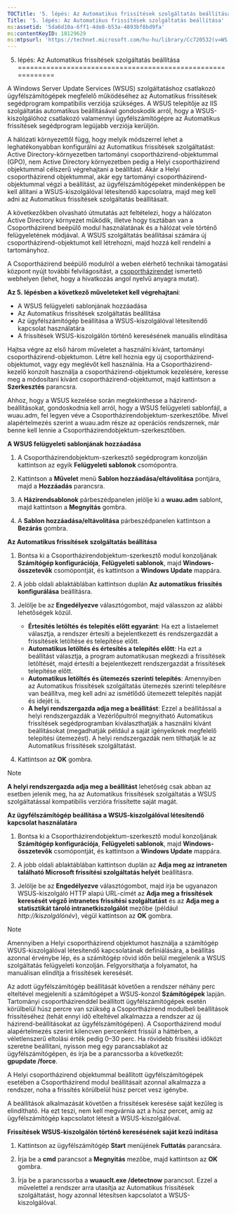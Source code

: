 ```yaml
---
TOCTitle: '5. lépés: Az Automatikus frissítések szolgáltatás beállítása'
Title: '5. lépés: Az Automatikus frissítések szolgáltatás beállítása'
ms:assetid: '5da6d10a-6ff1-4de8-b53a-4893bf8bd9fa'
ms:contentKeyID: 18129629
ms:mtpsurl: 'https://technet.microsoft.com/hu-hu/library/Cc720532(v=WS.10)'
---
```


5. lépés: Az Automatikus frissítések szolgáltatás beállítása
============================================================

A Windows Server Update Services (WSUS) szolgáltatáshoz csatlakozó ügyfélszámítógépek megfelelő működéséhez az Automatikus frissítések segédprogram kompatibilis verziója szükséges. A WSUS telepítője az IIS szolgáltatás automatikus beállításával gondoskodik arról, hogy a WSUS-kiszolgálóhoz csatlakozó valamennyi ügyfélszámítógépre az Automatikus frissítések segédprogram legújabb verziója kerüljön.

A hálózati környezettől függ, hogy melyik módszerrel lehet a leghatékonyabban konfigurálni az Automatikus frissítések szolgáltatást: Active Directory-környezetben tartományi csoportházirend-objektummal (GPO), nem Active Directory környezetben pedig a Helyi csoportházirend objektummal célszerű végrehajtani a beállítást. Akár a Helyi csoportházirend objektummal, akár egy tartományi csoportházirend-objektummal végzi a beállítást, az ügyfélszámítógépeket mindenképpen be kell állítani a WSUS-kiszolgálóval létesítendő kapcsolatra, majd meg kell adni az Automatikus frissítések szolgáltatás beállításait.

A következőkben olvasható útmutatás azt feltételezi, hogy a hálózaton Active Directory környezet működik, illetve hogy tisztában van a Csoportházirend beépülő modul használatának és a hálózat vele történő felügyeletének módjával. A WSUS szolgáltatás beállításai számára új csoportházirend-objektumot kell létrehozni, majd hozzá kell rendelni a tartományhoz.

A Csoportházirend beépülő modulról a weben elérhető technikai támogatási központ nyújt további felvilágosítást, a [csoportházirendet](http://go.microsoft.com/fwlink/?linkid=47375) ismertető webhelyen (lehet, hogy a hivatkozás angol nyelvű anyagra mutat).

**Az 5. lépésben a következő műveleteket kell végrehajtani**:

-   A WSUS felügyeleti sablonjának hozzáadása
-   Az Automatikus frissítések szolgáltatás beállítása
-   Az ügyfélszámítógép beállítása a WSUS-kiszolgálóval létesítendő kapcsolat használatára
-   A frissítések WSUS-kiszolgálón történő keresésének manuális elindítása

Hajtsa végre az első három műveletet a használni kívánt, tartományi csoportházirend-objektumon. Létre kell hoznia egy új csoportházirend-objektumot, vagy egy meglévőt kell használnia. Ha a Csoportházirend-kezelő konzolt használja a csoportházirend-objektumok kezelésére, keresse meg a módosítani kívánt csoportházirend-objektumot, majd kattintson a **Szerkesztés** parancsra.

Ahhoz, hogy a WSUS kezelése során megtekinthesse a házirend-beállításokat, gondoskodnia kell arról, hogy a WSUS felügyeleti sablonfájl, a wuau.adm, fel legyen véve a Csoportházirendobjektum-szerkesztőbe. Mivel alapértelmezés szerint a wuau.adm része az operációs rendszernek, már benne kell lennie a Csoportházirendobjektum-szerkesztőben.

**A WSUS felügyeleti sablonjának hozzáadása**
1.  A Csoportházirendobjektum-szerkesztő segédprogram konzolján kattintson az egyik **Felügyeleti sablonok** csomópontra.

2.  Kattintson a **Művelet** menü **Sablon hozzáadása/eltávolítása** pontjára, majd a **Hozzáadás** parancsra.

3.  A **Házirendsablonok** párbeszédpanelen jelölje ki a **wuau.adm** sablont, majd kattintson a **Megnyitás** gombra.

4.  A **Sablon hozzáadása/eltávolítása** párbeszédpanelen kattintson a **Bezárás** gombra.

**Az Automatikus frissítések szolgáltatás beállítása**
1.  Bontsa ki a Csoportházirendobjektum-szerkesztő modul konzoljának **Számítógép konfigurációja**, **Felügyeleti sablonok**, majd **Windows-összetevők** csomópontját, és kattintson a **Windows Update** mappára.

2.  A jobb oldali ablaktáblában kattintson duplán **Az automatikus frissítés konfigurálása** beállításra.

3.  Jelölje be az **Engedélyezve** választógombot, majd válasszon az alábbi lehetőségek közül.

    -   **Értesítés letöltés és telepítés előtt egyaránt**: Ha ezt a listaelemet választja, a rendszer értesíti a bejelentkezett és rendszergazdát a frissítések letöltése és telepítése előtt.
    -   **Automatikus letöltés és értesítés a telepítés előtt**: Ha ezt a beállítást választja, a program automatikusan megkezdi a frissítések letöltését, majd értesíti a bejelentkezett rendszergazdát a frissítések telepítése előtt.
    -   **Automatikus letöltés és ütemezés szerinti telepítés**: Amennyiben az Automatikus frissítések szolgáltatás ütemezés szerinti telepítésre van beállítva, meg kell adni az ismétlődő ütemezett telepítés napját és idejét is.
    -   **A helyi rendszergazda adja meg a beállítást**: Ezzel a beállítással a helyi rendszergazdák a Vezérlőpultról megnyitható Automatikus frissítések segédprogramban kiválaszthatják a használni kívánt beállításokat (megadhatják például a saját igényeiknek megfelelő telepítési ütemezést). A helyi rendszergazdák nem tilthatják le az Automatikus frissítések szolgáltatást.

4.  Kattintson az **OK** gombra.

> [!NOTE]  
> **A helyi rendszergazda adja meg a beállítást** lehetőség csak abban az esetben jelenik meg, ha az Automatikus frissítések szolgáltatás a WSUS szolgáltatással kompatibilis verzióra frissítette saját magát. 

**Az ügyfélszámítógép beállítása a WSUS-kiszolgálóval létesítendő kapcsolat használatára**
1.  Bontsa ki a Csoportházirendobjektum-szerkesztő modul konzoljának **Számítógép konfigurációja**, **Felügyeleti sablonok**, majd **Windows-összetevők** csomópontját, és kattintson a **Windows Update** mappára.

2.  A jobb oldali ablaktáblában kattintson duplán az **Adja meg az intraneten található Microsoft frissítési szolgáltatás helyét** beállításra.

3.  Jelölje be az **Engedélyezve** választógombot, majd írja be ugyanazon WSUS-kiszolgáló HTTP alapú URL-címét az **Adja meg a frissítések keresését végző intranetes frissítési szolgáltatást** és az **Adja meg a statisztikát tároló intranetkiszolgálót** mezőbe (például *http://kiszolgálónév*), végül kattintson az **OK** gombra.

> [!NOTE]  
> Amennyiben a Helyi csoportházirend objektumot használja a számítógép WSUS-kiszolgálóval létesítendő kapcsolatának definiálására, a beállítás azonnal érvénybe lép, és a számítógép rövid időn belül megjelenik a WSUS szolgáltatás felügyeleti konzolján. Felgyorsíthatja a folyamatot, ha manuálisan elindítja a frissítések keresését. 

Az adott ügyfélszámítógép beállítását követően a rendszer néhány perc elteltével megjeleníti a számítógépet a WSUS-konzol **Számítógépek** lapján. Tartományi csoportházirenddel beállított ügyfélszámítógépek esetén körülbelül húsz percre van szükség a Csoportházirend modulbeli beállítások frissítéséhez (tehát ennyi idő elteltével alkalmazza a rendszer az új házirend-beállításokat az ügyfélszámítógépen). A Csoportházirend modul alapértelmezés szerint kilencven percenként frissül a háttérben, a véletlenszerű eltolási érték pedig 0–30 perc. Ha rövidebb frissítési időközt szeretne beállítani, nyisson meg egy parancsablakot az ügyfélszámítógépen, és írja be a parancssorba a következőt: **gpupdate /force**.

A Helyi csoportházirend objektummal beállított ügyfélszámítógépek esetében a Csoportházirend modul beállításait azonnal alkalmazza a rendszer, noha a frissítés körülbelül húsz percet vesz igénybe.

A beállítások alkalmazását követően a frissítések keresése saját kezűleg is elindítható. Ha ezt teszi, nem kell megvárnia azt a húsz percet, amíg az ügyfélszámítógép kapcsolatot létesít a WSUS-kiszolgálóval.

**Frissítések WSUS-kiszolgálón történő keresésének saját kezű indítása**
1.  Kattintson az ügyfélszámítógép **Start** menüjének **Futtatás** parancsára.

2.  Írja be a **cmd** parancsot a **Megnyitás** mezőbe, majd kattintson az **OK** gombra.

3.  Írja be a parancssorba a **wuauclt.exe /detectnow** parancsot. Ezzel a művelettel a rendszer arra utasítja az Automatikus frissítések szolgáltatást, hogy azonnal létesítsen kapcsolatot a WSUS-kiszolgálóval.
